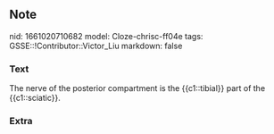 ## Note
nid: 1661020710682
model: Cloze-chrisc-ff04e
tags: GSSE::!Contributor::Victor_Liu
markdown: false

### Text
The nerve of the posterior compartment is the {{c1::tibial}} part of the {{c1::sciatic}}.

### Extra

